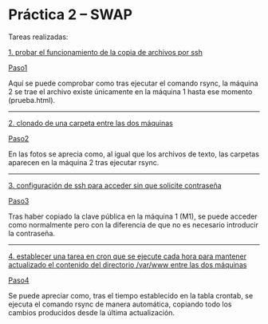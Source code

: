 <h1>Práctica 2 – SWAP</h1>
Tareas realizadas:

<u>1. probar el funcionamiento de la copia de archivos por ssh</u><br>

[Paso1](https://raw.githubusercontent.com/Selutario/SWAP/master/pr%C3%A1ctica%202/pantallazos/Paso1.png)

Aquí se puede comprobar como tras ejecutar el comando rsync, la máquina 2 se trae el archivo existe únicamente en la máquina 1 hasta ese momento (prueba.html).

--------------------------------------------
<u>2. clonado de una carpeta entre las dos máquinas</u><br>

[Paso2](https://raw.githubusercontent.com/Selutario/SWAP/master/pr%C3%A1ctica%202/pantallazos/Paso2.png)

En las fotos se aprecia como, al igual que los archivos de texto, las carpetas aparecen en la máquina 2 tras ejecutar rsync.

--------------------------------------------
<u>3. configuración de ssh para acceder sin que solicite contraseña</u><br>

[Paso3](https://raw.githubusercontent.com/Selutario/SWAP/master/pr%C3%A1ctica%202/pantallazos/Paso3.png)

Tras haber copiado la clave pública en la máquina 1 (M1), se puede acceder como normalmente pero con la diferencia de que no es necesario introducir la contraseña.

--------------------------------------------
<u>4. establecer una tarea en cron que se ejecute cada hora para mantener actualizado el contenido del directorio /var/www entre las dos máquinas</u><br>

[Paso4](https://raw.githubusercontent.com/Selutario/SWAP/master/pr%C3%A1ctica%202/pantallazos/Paso4.png)

Se puede apreciar como, tras el tiempo establecido en la tabla crontab, se ejecuta el comando rsync de manera automática, copiando todo los cambios producidos desde la última actualización.